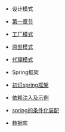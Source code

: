 - 设计模式



- [第一章节](design-pattern/Java面试必备：手写单例模式.md)
- [工厂模式](design-pattern/工厂模式超详解（代码示例）.md)
- [原型模式](design-pattern/设计模式之原型模式.md)
- [代理模式](design-pattern/设计模式之代理模式.md)



- Spring框架



- [初识spring框架](spring/[10分钟学Spring]：（一）初识Spring框架.md)

- [依赖注入及示例](spring/[10分钟学Spring]：（二）一文搞懂spring依赖注入（DI）.md)

- [spring的条件化装配](spring/[10分钟学Spring]：（三）你了解spring的高级装配吗_条件化装配bean.md)



- 数据库